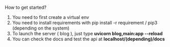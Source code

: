 How to get started?

1. You need to first create a virtual env
2. You need to install requirements with pip install -r requirement / pip3 (depending on the system)
3. To launch the server ( blog ), just type **uvicorn blog,main:app --reload**
4. You can check the docs and test the api at **localhost/(depending)/docs**  
